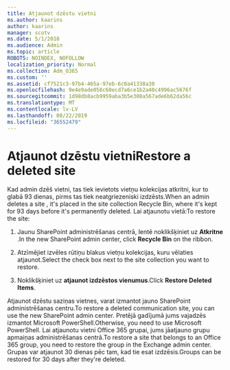 ```yaml
---
title: Atjaunot dzēstu vietni
ms.author: kaarins
author: kaarins
manager: scotv
ms.date: 5/1/2018
ms.audience: Admin
ms.topic: article
ROBOTS: NOINDEX, NOFOLLOW
localization_priority: Normal
ms.collection: Adm_O365
ms.custom: ''
ms.assetid: cf7521c3-97b4-465a-97eb-6c0a41338a30
ms.openlocfilehash: 9e4e9ade058c60ecd7a6ce1b2a40c4996ac5676f
ms.sourcegitcommit: 1d98db8acb9959aba3b5e308a567ade6b62da56c
ms.translationtype: MT
ms.contentlocale: lv-LV
ms.lasthandoff: 08/22/2019
ms.locfileid: "36552479"
---
```

# <a name="restore-a-deleted-site"></a><span data-ttu-id="04dc1-102">Atjaunot dzēstu vietni</span><span class="sxs-lookup"><span data-stu-id="04dc1-102">Restore a deleted site</span></span>

<span data-ttu-id="04dc1-103">Kad admin dzēš vietni, tas tiek ievietots vietņu kolekcijas atkritni, kur to glabā 93 dienas, pirms tas tiek neatgriezeniski izdzēsts.</span><span class="sxs-lookup"><span data-stu-id="04dc1-103">When an admin deletes a site , it's placed in the site collection Recycle Bin, where it's kept for 93 days before it's permanently deleted.</span></span> <span data-ttu-id="04dc1-104">Lai atjaunotu vietā:</span><span class="sxs-lookup"><span data-stu-id="04dc1-104">To restore the site:</span></span>
  
1. <span data-ttu-id="04dc1-105">Jaunu SharePoint administrēšanas centrā, lentē noklikšķiniet uz **Atkritne** .</span><span class="sxs-lookup"><span data-stu-id="04dc1-105">In the new SharePoint admin center, click **Recycle Bin** on the ribbon.</span></span> 
    
2. <span data-ttu-id="04dc1-106">Atzīmējiet izvēles rūtiņu blakus vietņu kolekcijas, kuru vēlaties atjaunot.</span><span class="sxs-lookup"><span data-stu-id="04dc1-106">Select the check box next to the site collection you want to restore.</span></span>
    
3. <span data-ttu-id="04dc1-107">Noklikšķiniet uz **atjaunot izdzēstos vienumus**.</span><span class="sxs-lookup"><span data-stu-id="04dc1-107">Click **Restore Deleted Items**.</span></span>
    
<span data-ttu-id="04dc1-108">Atjaunot dzēstu saziņas vietnes, varat izmantot jauno SharePoint administrēšanas centru.</span><span class="sxs-lookup"><span data-stu-id="04dc1-108">To restore a deleted communication site, you can use the new SharePoint admin center.</span></span> <span data-ttu-id="04dc1-109">Pretējā gadījumā jums vajadzēs izmantot Microsoft PowerShell.</span><span class="sxs-lookup"><span data-stu-id="04dc1-109">Otherwise, you need to use Microsoft PowerShell.</span></span> <span data-ttu-id="04dc1-110">Lai atjaunotu vietni Office 365 grupai, jums jāatjauno grupu apmaiņas administrēšanas centrā.</span><span class="sxs-lookup"><span data-stu-id="04dc1-110">To restore a site that belongs to an Office 365 group, you need to restore the group in the Exchange admin center.</span></span> <span data-ttu-id="04dc1-111">Grupas var atjaunot 30 dienas pēc tam, kad tie esat izdzēsis.</span><span class="sxs-lookup"><span data-stu-id="04dc1-111">Groups can be restored for 30 days after they're deleted.</span></span>
  

